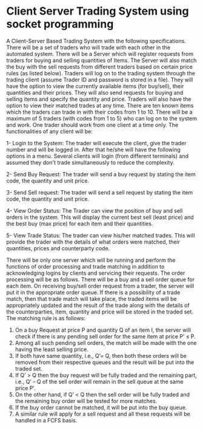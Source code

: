 # Client Server Trading System using socket programming
A Client-Server Based Trading System with the following specifications. There will be a set of
traders who will trade with each other in the automated system. There will be a Server which will register requests
from traders for buying and selling quantities of Items. The Server will also match the buy with the sell requests
from different traders based on certain price rules (as listed below). Traders will log on to the trading system through
the trading client (assume Trader ID and password is stored in a file). They will have the option to view the
currently available items (for buy/sell), their quantities and their prices. They will also send requests for buying and
selling items and specify the quantity and price. Traders will also have the option to view their matched trades at any
time. There are ten known items which the traders can trade in with their codes from 1 to 10. There will be a
maximum of 5 traders (with codes from 1 to 5) who can log on to the system and work. One trader should work
from one client at a time only.
The functionalities of any client will be:

1- Login to the System: The trader will execute the client, give the trader number and will be logged in. After
that he/she will have the following options in a menu. Several clients will login (from different terminals)
and assumed they don't trade simultaneously to reduce the complexity.

2- Send Buy Request: The trader will send a buy request by stating the item code, the quantity and unit price.

3- Send Sell request: The trader will send a sell request by stating the item code, the quantity and unit price.

4- View Order Status: The Trader can view the position of buy and sell orders in the system. This will
display the current best sell (least price) and the best buy (max price) for each item and their quantities.

5- View Trade Status: The trader can view his/her matched trades. This will provide the trader with the
details of what orders were matched, their quantities, prices and counterparty code.

There will be only one server which will be running and perform the functions of order processing and trade
matching in addition to acknowledging logins by clients and servicing their requests. The order processing will be
as follows. There will be a buy and a sell order queue for each item. On receiving buy/sell order request from a
trader, the server will put it in the appropriate order queue. If there is a possibility of a trade match, then that trade
match will take place, the traded items will be appropriately updated and the result of the trade along with the details
of the counterparties, item, quantity and price will be stored in the traded set. The matching rule is as follows:
1. On a buy Request at price P and quantity Q of an item I, the server will check if there is any pending sell
order for the same item at price P’ ≤ P.
2. Among all such pending sell orders, the match will be made with the one having the least selling price.
3. If both have same quantity, i.e., Q’= Q, then both these orders will be removed from their respective queues
and the result will be put into the traded set.
4. If Q’ > Q then the buy request will be fully traded and the remaining part, i.e., Q’ – Q of the sell order will
remain in the sell queue at the same price P’.
5. On the other hand, if Q’ < Q then the sell order will be fully traded and the remaining buy order will be
tested for more matches.
6. If the buy order cannot be matched, it will be put into the buy queue.
7. A similar rule will apply for a sell request and all these requests will be handled in a FCFS basis.
